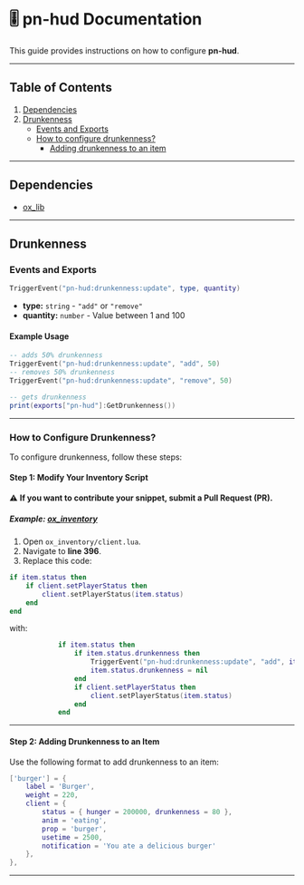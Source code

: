# 🎚 pn-hud Documentation

This guide provides instructions on how to configure **pn-hud**.

---

## Table of Contents

1. [Dependencies](#dependencies)
2. [Drunkenness](#drunkenness)
   - [Events and Exports](#events-and-exports)
   - [How to configure drunkenness?](#how-to-configure-drunkenness)
      - [Adding drunkenness to an item](#adding-drunkenness-to-an-item)

---

## Dependencies

- [ox_lib](https://github.com/overextended/ox_lib)

---

## Drunkenness

### Events and Exports

```lua
TriggerEvent("pn-hud:drunkenness:update", type, quantity)
```

- **type:** `string` - `"add"` or `"remove"`
- **quantity:** `number` - Value between 1 and 100

#### Example Usage
```lua
-- adds 50% drunkenness
TriggerEvent("pn-hud:drunkenness:update", "add", 50)
-- removes 50% drunkenness
TriggerEvent("pn-hud:drunkenness:update", "remove", 50)

-- gets drunkenness
print(exports["pn-hud"]:GetDrunkenness())
```
---

### How to Configure Drunkenness?

To configure drunkenness, follow these steps:

#### Step 1: Modify Your Inventory Script
⚠ **If you want to contribute your snippet, submit a Pull Request (PR).**

##### Example: [ox_inventory](https://github.com/overextended/ox_inventory)

1. Open `ox_inventory/client.lua`.
2. Navigate to **line 396**.
3. Replace this code:

```lua
if item.status then
    if client.setPlayerStatus then
        client.setPlayerStatus(item.status)
    end
end
```

with:

```lua
			if item.status then
				if item.status.drunkenness then
					TriggerEvent("pn-hud:drunkenness:update", "add", item.status.drunkenness)
					item.status.drunkenness = nil
				end
				if client.setPlayerStatus then
					client.setPlayerStatus(item.status)
				end
			end
```

---

#### Step 2: Adding Drunkenness to an Item

Use the following format to add drunkenness to an item:

```lua
['burger'] = {
    label = 'Burger',
    weight = 220,
    client = {
        status = { hunger = 200000, drunkenness = 80 },
        anim = 'eating',
        prop = 'burger',
        usetime = 2500,
        notification = 'You ate a delicious burger'
    },
},
```

---
